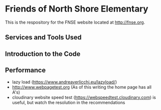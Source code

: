# Friends of North Shore Elementary

This is the respository for the FNSE website located at http://fnse.org.

## Services and Tools Used

## Introduction to the Code

## Performance

- lazy load (https://www.andreaverlicchi.eu/lazyload/)
- http://www.webpagetest.org (As of this writing the home page has all A's)
- cloudinary website speed test (https://webspeedtest.cloudinary.com) is useful, but watch the resolution in the recommendations
